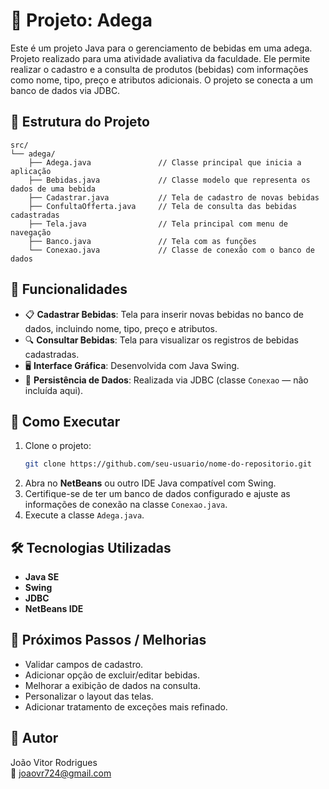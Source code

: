 
# 📖 Projeto: Adega

Este é um projeto Java para o gerenciamento de bebidas em uma adega. Projeto realizado para uma atividade avaliativa da faculdade. Ele permite realizar o cadastro e a consulta de produtos (bebidas) com informações como nome, tipo, preço e atributos adicionais. O projeto se conecta a um banco de dados via JDBC.

## 📂 Estrutura do Projeto

```
src/
└── adega/
    ├── Adega.java               // Classe principal que inicia a aplicação
    ├── Bebidas.java             // Classe modelo que representa os dados de uma bebida
    ├── Cadastrar.java           // Tela de cadastro de novas bebidas
    ├── ConfultaOfferta.java     // Tela de consulta das bebidas cadastradas
    ├── Tela.java                // Tela principal com menu de navegação
    ├── Banco.java               // Tela com as funções
    └── Conexao.java             // Classe de conexão com o banco de dados
```

## 📌 Funcionalidades

- 📋 **Cadastrar Bebidas**: Tela para inserir novas bebidas no banco de dados, incluindo nome, tipo, preço e atributos.
- 🔍 **Consultar Bebidas**: Tela para visualizar os registros de bebidas cadastradas.
- 🖥️ **Interface Gráfica**: Desenvolvida com Java Swing.
- 💾 **Persistência de Dados**: Realizada via JDBC (classe `Conexao` — não incluída aqui).

## 🚀 Como Executar

1. Clone o projeto:
   ```bash
   git clone https://github.com/seu-usuario/nome-do-repositorio.git
   ```
2. Abra no **NetBeans** ou outro IDE Java compatível com Swing.
3. Certifique-se de ter um banco de dados configurado e ajuste as informações de conexão na classe `Conexao.java`.
4. Execute a classe `Adega.java`.

## 🛠️ Tecnologias Utilizadas

- **Java SE**
- **Swing**
- **JDBC**
- **NetBeans IDE**

## 📌 Próximos Passos / Melhorias

- Validar campos de cadastro.
- Adicionar opção de excluir/editar bebidas.
- Melhorar a exibição de dados na consulta.
- Personalizar o layout das telas.
- Adicionar tratamento de exceções mais refinado.

## 👤 Autor

João Vitor Rodrigues  
📧 joaovr724@gmail.com  

